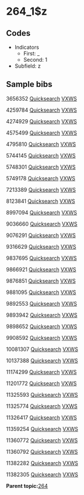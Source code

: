 # 264\_1$z

## Codes

-   Indicators
    -   First: \_
    -   Second: 1
-   Subfield: z

## Sample bibs

3656352 [Quicksearch](https://search.library.yale.edu/catalog/3656352) [VXWS](http://prodorbis.library.yale.edu:7014/vxws/GetHoldingsService?bibId=3656352)

4259784 [Quicksearch](https://search.library.yale.edu/catalog/4259784) [VXWS](http://prodorbis.library.yale.edu:7014/vxws/GetHoldingsService?bibId=4259784)

4274929 [Quicksearch](https://search.library.yale.edu/catalog/4274929) [VXWS](http://prodorbis.library.yale.edu:7014/vxws/GetHoldingsService?bibId=4274929)

4575499 [Quicksearch](https://search.library.yale.edu/catalog/4575499) [VXWS](http://prodorbis.library.yale.edu:7014/vxws/GetHoldingsService?bibId=4575499)

4795810 [Quicksearch](https://search.library.yale.edu/catalog/4795810) [VXWS](http://prodorbis.library.yale.edu:7014/vxws/GetHoldingsService?bibId=4795810)

5744145 [Quicksearch](https://search.library.yale.edu/catalog/5744145) [VXWS](http://prodorbis.library.yale.edu:7014/vxws/GetHoldingsService?bibId=5744145)

5748301 [Quicksearch](https://search.library.yale.edu/catalog/5748301) [VXWS](http://prodorbis.library.yale.edu:7014/vxws/GetHoldingsService?bibId=5748301)

5749178 [Quicksearch](https://search.library.yale.edu/catalog/5749178) [VXWS](http://prodorbis.library.yale.edu:7014/vxws/GetHoldingsService?bibId=5749178)

7213389 [Quicksearch](https://search.library.yale.edu/catalog/7213389) [VXWS](http://prodorbis.library.yale.edu:7014/vxws/GetHoldingsService?bibId=7213389)

8123841 [Quicksearch](https://search.library.yale.edu/catalog/8123841) [VXWS](http://prodorbis.library.yale.edu:7014/vxws/GetHoldingsService?bibId=8123841)

8997094 [Quicksearch](https://search.library.yale.edu/catalog/8997094) [VXWS](http://prodorbis.library.yale.edu:7014/vxws/GetHoldingsService?bibId=8997094)

9036660 [Quicksearch](https://search.library.yale.edu/catalog/9036660) [VXWS](http://prodorbis.library.yale.edu:7014/vxws/GetHoldingsService?bibId=9036660)

9076291 [Quicksearch](https://search.library.yale.edu/catalog/9076291) [VXWS](http://prodorbis.library.yale.edu:7014/vxws/GetHoldingsService?bibId=9076291)

9316629 [Quicksearch](https://search.library.yale.edu/catalog/9316629) [VXWS](http://prodorbis.library.yale.edu:7014/vxws/GetHoldingsService?bibId=9316629)

9837695 [Quicksearch](https://search.library.yale.edu/catalog/9837695) [VXWS](http://prodorbis.library.yale.edu:7014/vxws/GetHoldingsService?bibId=9837695)

9866921 [Quicksearch](https://search.library.yale.edu/catalog/9866921) [VXWS](http://prodorbis.library.yale.edu:7014/vxws/GetHoldingsService?bibId=9866921)

9876851 [Quicksearch](https://search.library.yale.edu/catalog/9876851) [VXWS](http://prodorbis.library.yale.edu:7014/vxws/GetHoldingsService?bibId=9876851)

9881095 [Quicksearch](https://search.library.yale.edu/catalog/9881095) [VXWS](http://prodorbis.library.yale.edu:7014/vxws/GetHoldingsService?bibId=9881095)

9892553 [Quicksearch](https://search.library.yale.edu/catalog/9892553) [VXWS](http://prodorbis.library.yale.edu:7014/vxws/GetHoldingsService?bibId=9892553)

9893942 [Quicksearch](https://search.library.yale.edu/catalog/9893942) [VXWS](http://prodorbis.library.yale.edu:7014/vxws/GetHoldingsService?bibId=9893942)

9898652 [Quicksearch](https://search.library.yale.edu/catalog/9898652) [VXWS](http://prodorbis.library.yale.edu:7014/vxws/GetHoldingsService?bibId=9898652)

9908592 [Quicksearch](https://search.library.yale.edu/catalog/9908592) [VXWS](http://prodorbis.library.yale.edu:7014/vxws/GetHoldingsService?bibId=9908592)

10081307 [Quicksearch](https://search.library.yale.edu/catalog/10081307) [VXWS](http://prodorbis.library.yale.edu:7014/vxws/GetHoldingsService?bibId=10081307)

10137388 [Quicksearch](https://search.library.yale.edu/catalog/10137388) [VXWS](http://prodorbis.library.yale.edu:7014/vxws/GetHoldingsService?bibId=10137388)

11174299 [Quicksearch](https://search.library.yale.edu/catalog/11174299) [VXWS](http://prodorbis.library.yale.edu:7014/vxws/GetHoldingsService?bibId=11174299)

11201772 [Quicksearch](https://search.library.yale.edu/catalog/11201772) [VXWS](http://prodorbis.library.yale.edu:7014/vxws/GetHoldingsService?bibId=11201772)

11325593 [Quicksearch](https://search.library.yale.edu/catalog/11325593) [VXWS](http://prodorbis.library.yale.edu:7014/vxws/GetHoldingsService?bibId=11325593)

11325774 [Quicksearch](https://search.library.yale.edu/catalog/11325774) [VXWS](http://prodorbis.library.yale.edu:7014/vxws/GetHoldingsService?bibId=11325774)

11326417 [Quicksearch](https://search.library.yale.edu/catalog/11326417) [VXWS](http://prodorbis.library.yale.edu:7014/vxws/GetHoldingsService?bibId=11326417)

11359254 [Quicksearch](https://search.library.yale.edu/catalog/11359254) [VXWS](http://prodorbis.library.yale.edu:7014/vxws/GetHoldingsService?bibId=11359254)

11360772 [Quicksearch](https://search.library.yale.edu/catalog/11360772) [VXWS](http://prodorbis.library.yale.edu:7014/vxws/GetHoldingsService?bibId=11360772)

11360792 [Quicksearch](https://search.library.yale.edu/catalog/11360792) [VXWS](http://prodorbis.library.yale.edu:7014/vxws/GetHoldingsService?bibId=11360792)

11382282 [Quicksearch](https://search.library.yale.edu/catalog/11382282) [VXWS](http://prodorbis.library.yale.edu:7014/vxws/GetHoldingsService?bibId=11382282)

11382305 [Quicksearch](https://search.library.yale.edu/catalog/11382305) [VXWS](http://prodorbis.library.yale.edu:7014/vxws/GetHoldingsService?bibId=11382305)

**Parent topic:**[264](../../tags/264/264.md)

